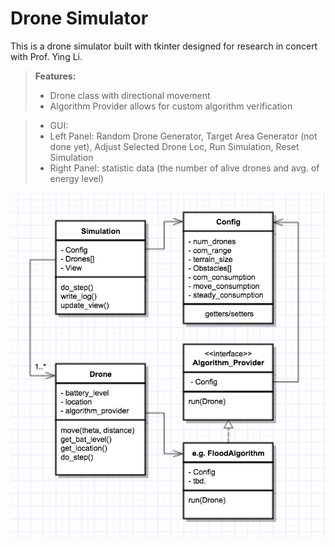 Drone Simulator
===================


This is a drone simulator built with tkinter designed for research in concert with Prof. Ying Li.

> **Features:**
> - Drone class with directional movement
> - Algorithm Provider allows for custom algorithm verification

>- GUI:
>- Left Panel: Random Drone Generator, Target Area Generator (not done yet), Adjust Selected Drone Loc, Run Simulation, Reset Simulation 
>- Right Panel: statistic data (the number of alive drones and avg. of energy level)

![Image of UML Diagram](https://github.com/NetColby/PeriphNetSim/blob/master/design/UML_v0.1.png)
